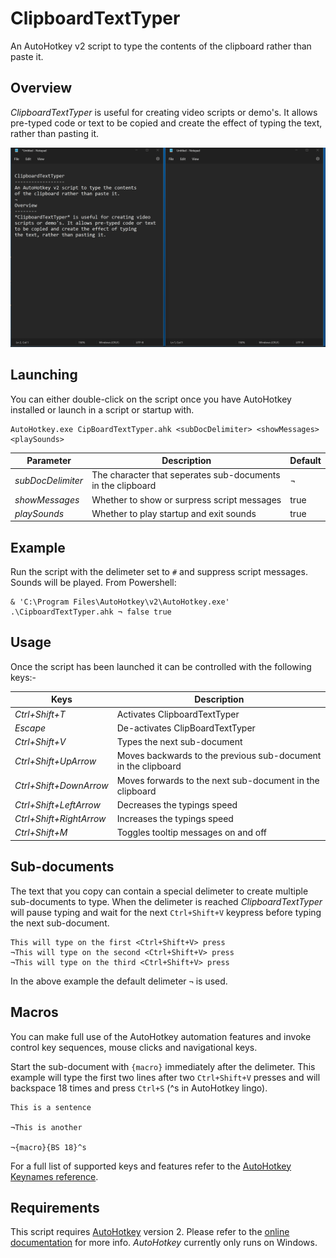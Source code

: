 # ClipboardTextTyper
An AutoHotkey v2 script to type the contents of the clipboard rather than paste it.

## Overview

*ClipboardTextTyper* is useful for creating video scripts or demo's. It allows pre-typed code or text to be copied and create the effect of typing the text, rather than pasting it.

![Demo](./docs/Demo.gif)

## Launching 

You can either double-click on the script once you have AutoHotkey installed or launch in a script or startup with.

```
AutoHotkey.exe CipBoardTextTyper.ahk <subDocDelimiter> <showMessages> <playSounds>
```
|Parameter|Description|Default|
|---------|-----------|-------|
|*subDocDelimiter*|The character that seperates sub-documents in the clipboard|¬|
|*showMessages*|Whether to show or surpress script messages|true| 
|*playSounds*|Whether to play startup and exit sounds|true|

## Example

Run the script with the delimeter set to `#` and suppress script messages. Sounds will be played. From Powershell:

``` pwsh
& 'C:\Program Files\AutoHotkey\v2\AutoHotkey.exe' .\CipboardTextTyper.ahk ¬ false true
``` 
## Usage

Once the script has been launched it can be controlled with the following keys:-

|Keys|Description|
|----|-----------|
|*Ctrl+Shift+T*|Activates ClipboardTextTyper|
|*Escape*|De-activates ClipBoardTextTyper|
|*Ctrl+Shift+V*|Types the next sub-document|
|*Ctrl+Shift+UpArrow*|Moves backwards to the previous sub-document in the clipboard|
|*Ctrl+Shift+DownArrow*|Moves forwards to the next sub-document in the clipboard|
|*Ctrl+Shift+LeftArrow*|Decreases the typings speed|
|*Ctrl+Shift+RightArrow*|Increases the typings speed|
|*Ctrl+Shift+M*|Toggles tooltip messages on and off|

## Sub-documents

The text that you copy can contain a special delimeter to create multiple sub-documents to type. When the delimeter is reached *ClipboardTextTyper* will pause typing and wait for the next `Ctrl+Shift+V` keypress before typing the next sub-document.

```
This will type on the first <Ctrl+Shift+V> press
¬This will type on the second <Ctrl+Shift+V> press
¬This will type on the third <Ctrl+Shift+V> press
```

In the above example the default delimeter `¬` is used.

## Macros

You can make full use of the AutoHotkey automation features and invoke control key sequences, mouse clicks and navigational keys. 

Start the sub-document with `{macro}` immediately after the delimeter. This example will type the first two lines after two `Ctrl+Shift+V` presses and will backspace 18 times and press `Ctrl+S` (^s in AutoHotkey lingo).

```
This is a sentence

¬This is another

¬{macro}{BS 18}^s
```


For a full list of supported keys and features refer to the [AutoHotkey Keynames reference](https://www.autohotkey.com/docs/v2/lib/Send.htm#keynames).

## Requirements

This script requires [AutoHotkey](https://www.autohotkey.com/) version 2. Please refer to the [online documentation](https://www.autohotkey.com/docs/) for more info. *AutoHotkey* currently only runs on Windows.
